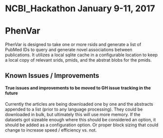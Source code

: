 # NCBI_Hackathon January 9-11, 2017
# PhenVar
PhenVar is designed to take one or more rsids and generate a list of PubMed IDs to query and generate novel associations between publications. It utilizes a local sqlite cache in a configurable location to keep a local copy of relevant srids, pmids, and the abstrat blobs for the pmids.  
## Known Issues / Improvements
#### True issues and improvements to be moved to GH issue tracking in the future
Currently the articles are being downloaded one by one and the abstracts appended to a list (prior to any language processing).  They could be downloaded in bulk, but ultimately this will use more memory.  If the datasets got sizeable enough where this should be considered an option, it should be added as a configuration option. Or proper block sizing that could change to increase speed / efficiency vs. not.  
